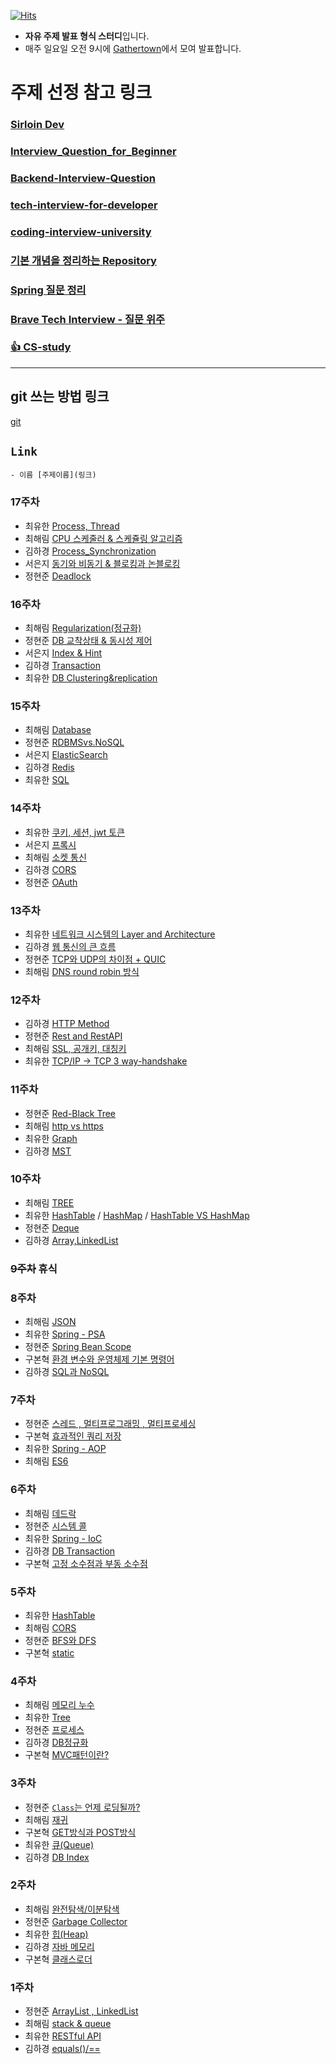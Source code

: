 [![Hits](https://hits.seeyoufarm.com/api/count/incr/badge.svg?url=https%3A%2F%2Fgithub.com%2Fjdalma%2Fdev-study%2F&count_bg=%2379C83D&title_bg=%23555555&icon=&icon_color=%23E7E7E7&title=hits&edge_flat=false)](https://hits.seeyoufarm.com)                  

- **자유 주제 발표 형식 스터디**입니다.
- 매주 일요일 오전 9시에 [Gathertown](https://app.gather.town/app/c5wtq7YODt9Kda0p/dev-study)에서 모여 발표합니다.

# 주제 선정 참고 링크

### [Sirloin Dev](https://github.com/sirloin-dev/meatplatform/blob/master/job-description/interview-questions.adoc)
### [Interview_Question_for_Beginner](https://github.com/JaeYeopHan/Interview_Question_for_Beginner)
### [Backend-Interview-Question](https://github.com/ksundong/backend-interview-question)
### [tech-interview-for-developer](https://github.com/gyoogle/tech-interview-for-developer)
### [coding-interview-university](https://github.com/jwasham/coding-interview-university)
### [기본 개념을 정리하는 Repository](https://github.com/WeareSoft/tech-interview)
### [Spring 질문 정리](https://sequoia-woolen-f12.notion.site/Spring-f3307e6f46ef4fe5a592a0c5e23e640f)
### [Brave Tech Interview - 질문 위주](https://github.com/brave-people/brave-tech-interview)
### [👍 CS-study](https://github.com/CS-studi/CS-study)

***
## **git 쓰는 방법 링크**
[git](https://livecoding.tistory.com/19)
## `Link`

```
- 이름 [주제이름](링크)
```

### 17주차

- 최유한 [Process, Thread]()
- 최해림 [CPU 스케줄러 & 스케쥴링 알고리즘](https://seaweeed.tistory.com/59)
- 김하경 [Process_Synchronization]()
- 서은지 [동기와 비동기 & 블로킹과 논블로킹](https://silverji.tistory.com/56)
- 정현준 [Deadlock]()

### 16주차

- 최해림 [Regularization(정규화)](https://seaweeed.tistory.com/58)
- 정현준 [DB 교착상태 & 동시성 제어](https://jdalma.github.io/docs/algorithmTheory/dbDeadlock/)
- 서은지 [Index & Hint](https://silverji.tistory.com/55)
- 김하경 [Transaction](https://velog.io/@hagyoung99/DBTransaction)
- 최유한 [DB Clustering&replication](https://c-yhhhhh.tistory.com/147)

### 15주차

- 최해림 [Database](https://seaweeed.tistory.com/57)
- 정현준 [RDBMSvs.NoSQL](https://jdalma.github.io/docs/algorithmTheory/RDBMSvsNoSQL/)
- 서은지 [ElasticSearch](https://silverji.tistory.com/54)
- 김하경 [Redis](https://velog.io/@hagyoung99/Redis)
- 최유한 [SQL](https://c-yhhhhh.tistory.com/146)


### 14주차
- 최유한 [쿠키, 세션, jwt 토큰](https://c-yhhhhh.tistory.com/145)
- 서은지 [프록시](https://silverji.tistory.com/52)
- 최해림 [소켓 통신](https://seaweeed.tistory.com/manage/newpost/?type=post&returnURL=%2Fmanage%2Fposts%2F)
- 김하경 [CORS](https://velog.io/@hagyoung99/CORS)
- 정현준 [OAuth](https://jdalma.github.io/docs/algorithmTheory/oauth/)

### 13주차
- 최유한 [네트워크 시스템의 Layer and Architecture](https://c-yhhhhh.tistory.com/144)
- 김하경 [웹 통신의 큰 흐름](https://velog.io/@hagyoung99/browserURLenter)
- 정현준 [TCP와 UDP의 차이점 + QUIC](https://jdalma.github.io/docs/algorithmTheory/tcp-udp/)
- 최해림 [DNS round robin 방식](https://www.notion.so/13-DNS-562c7c89316c491e93d2cb69f61a88d0)

### 12주차
- 김하경 [HTTP Method](https://velog.io/@hagyoung99/HTTP-Method)
- 정현준 [Rest and RestAPI](https://jdalma.github.io/docs/network/restfulapi/)
- 최해림 [SSL, 공개키, 대칭키](https://www.notion.so/12-SSL-21b590f3753041a395d453537cd9df34)
- 최유한 [TCP/IP → TCP 3 way-handshake](https://c-yhhhhh.tistory.com/143)

### 11주차
- 정현준 [Red-Black Tree](https://jdalma.github.io/docs/algorithmTheory/red-black-tree/)
- 최해림 [http vs https](https://perfect-arch-25e.notion.site/11-http-315b8813abc44bf6b4b56cb6d51efba5)
- 최유한 [Graph](https://c-yhhhhh.tistory.com/142)
- 김하경 [MST](https://velog.io/@hagyoung99/MinimumSpanningTree)

### 10주차
- 최해림 [TREE](https://www.notion.so/10-TREE-5a4ed4048c6144d89461dddabf759f7e)
- 최유한 [HashTable](https://c-yhhhhh.tistory.com/134) / 
[HashMap](https://c-yhhhhh.tistory.com/140) / 
[HashTable VS HashMap](https://c-yhhhhh.tistory.com/141)
- 정현준 [Deque](https://jdalma.github.io/docs/lab/arrayDeque/)
- 김하경 [Array,LinkedList](https://velog.io/@hagyoung99/JavaArray-LinkedList)

### ~~9주차~~ 휴식

### 8주차
- 최해림 [JSON](https://perfect-arch-25e.notion.site/8-JSON-1fcc5450ac24473a9f28fa93e64c2776)
- 최유한 [Spring - PSA](https://c-yhhhhh.tistory.com/139)
- 정현준 [Spring Bean Scope](https://jdalma.github.io/docs/spring-core/bean-scope/)
- 구본혁 [환경 변수와 운영체제 기본 명령어](https://bhgu.tistory.com/9)
- 김하경 [SQL과 NoSQL](https://velog.io/@hagyoung99/SQLNoSQL)

### 7주차
- 정현준 [스레드 , 멀티프로그래밍 , 멀티프로세싱](https://jdalma.github.io/docs/operating-system/Thread&Concurrency/)
- 구본혁 [효과적인 쿼리 저장](https://bhgu.tistory.com/8)
- 최유한 [Spring - AOP](https://c-yhhhhh.tistory.com/137)
- 최해림 [ES6](https://perfect-arch-25e.notion.site/7-ES6-19933de8864b40659e3f19f7e5a7d28d)

### 6주차
- 최해림 [데드락](https://perfect-arch-25e.notion.site/6-25a6732785b74555bad52de5c7c4f92f)
- 정현준 [시스템 콜](https://jdalma.github.io/docs/operating-system/OS-Structures/#-system-calls%EC%8B%9C%EC%8A%A4%ED%85%9C-%ED%98%B8%EC%B6%9C)
- 최유한 [Spring - IoC](https://c-yhhhhh.tistory.com/135)
- 김하경 [DB Transaction](https://velog.io/@hagyoung99/DB-Transaction)
- 구본혁 [고정 소수점과 부동 소수점](https://bhgu.tistory.com/7)

### 5주차
- 최유한 [HashTable](https://c-yhhhhh.tistory.com/134)
- 최해림 [CORS](https://www.notion.so/5-CORS-94e9feb15877406ea144f9e76764ba91)
- 정현준 [BFS와 DFS](https://jdalma.github.io/docs/algorithmTheory#그래프-탐색)
- 구본혁 [static](https://bhgu.tistory.com/6)

### 4주차
- 최해림 [메모리 누수](https://www.notion.so/4-951f5bc0dc6e419abc9aba1a365f63dd)
- 최유한 [Tree](https://c-yhhhhh.tistory.com/132)
- 정현준 [프로세스](https://jdalma.github.io/docs/operating-system/Processes/)
- 김하경 [DB정규화](https://velog.io/@hagyoung99/DB%EC%A0%95%EA%B7%9C%ED%99%94-9muac9xc)
- 구본혁 [MVC패턴이란?](https://bhgu.tistory.com/5)

### 3주차
- 정현준 [`Class`는 언제 로딩될까?](https://jdalma.github.io/docs/lab/classLoader/)
- 최해림 [재귀](https://www.notion.so/3-9c77c3b84412417f809c5abf44a1d08a)
- 구본혁 [GET방식과 POST방식](https://bhgu.tistory.com/4)
- 최유한 [큐(Queue)](https://c-yhhhhh.tistory.com/131)
- 김하경 [DB Index](https://velog.io/@hagyoung99/DB-Index)

### 2주차
- 최해림 [완전탐색/이분탐색](https://www.notion.so/2-66acd4655377432b90c159ed98a21469)
- 정현준 [Garbage Collector](https://jdalma.github.io/docs/java/garbageCollector/)
- 최유한 [힙(Heap)](https://c-yhhhhh.tistory.com/130)
- 김하경 [자바 메모리](https://velog.io/@hagyoung99/JavaMemory)
- 구본혁 [클래스로더](https://bhgu.tistory.com/3)

### 1주차
- 정현준 [ArrayList , LinkedList](https://jdalma.github.io/docs/lab/arrayList-linkedList/)
- 최해림 [stack & queue](https://www.notion.so/1-stack-queue-510a08575d5d4f1a945010b9875639a6)
- 최유한 [RESTful API](https://c-yhhhhh.tistory.com/127)
- 김하경 [equals()/==](https://velog.io/@hagyoung99/JAVAequals)

